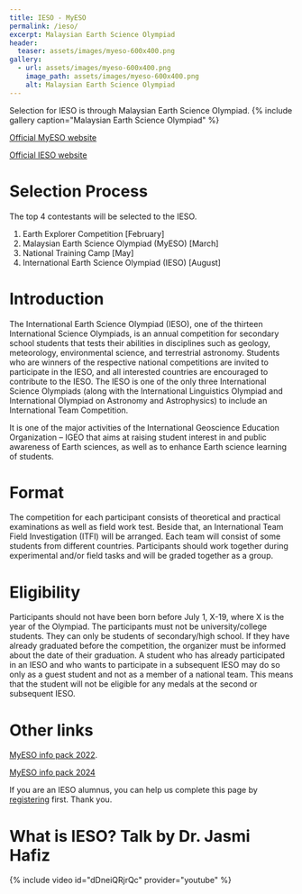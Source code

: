```yaml
---
title: IESO - MyESO
permalink: /ieso/
excerpt: Malaysian Earth Science Olympiad
header:
  teaser: assets/images/myeso-600x400.png
gallery:
  - url: assets/images/myeso-600x400.png
    image_path: assets/images/myeso-600x400.png
    alt: Malaysian Earth Science Olympiad
---
```

Selection for IESO is through Malaysian Earth Science Olympiad. {% include gallery caption="Malaysian Earth Science Olympiad" %}

<!-- [Register now!](https://contesthub.my/register) -->

[Official MyESO website](https://myeso.com.my)

[Official IESO website](https://www.ieso-info.org/)

# Selection Process

The top 4 contestants will be selected to the IESO.

1. Earth Explorer Competition \[February\]
2. Malaysian Earth Science Olympiad (MyESO) \[March\]
3. National Training Camp \[May\]
4. International Earth Science Olympiad (IESO) \[August\]

# Introduction

The International Earth Science Olympiad (IESO), one of the thirteen International Science Olympiads, is an annual competition for secondary school students that tests their abilities in disciplines such as geology, meteorology, environmental science, and terrestrial astronomy. Students who are winners of the respective national competitions are invited to participate in the IESO, and all interested countries are encouraged to contribute to the IESO. The IESO is one of the only three International Science Olympiads (along with the International Linguistics Olympiad and International Olympiad on Astronomy and Astrophysics) to include an International Team Competition.

It is one of the major activities of the International Geoscience Education Organization – IGEO that aims at raising student interest in and public awareness of Earth sciences, as well as to enhance Earth science learning of students.

# Format

The competition for each participant consists of theoretical and practical examinations as well as field work test. Beside that, an International Team Field Investigation (ITFI) will be arranged. Each team will consist of some students from different countries. Participants should work together during experimental and/or field tasks and will be graded together as a group.

# Eligibility

Participants should not have been born before July 1, X-19, where X is the year of the Olympiad. The participants must not be university/college students. They can only be students of secondary/high school. If they have already graduated before the competition, the organizer must be informed about the date of their graduation. A student who has already participated in an IESO and who wants to participate in a subsequent IESO may do so only as a guest student and not as a member of a national team. This means that the student will not be eligible for any medals at the second or subsequent IESO.

# Other links

[MyESO info pack 2022](https://drive.google.com/file/d/13zCO-uHK_38OsCr5qVFuztAPEKXclU7i/view).

[MyESO info pack 2024](https://myeso.com.my/wp-content/uploads/2024/01/Earth-Explorer-2024-Infopack.pdf)

If you are an IESO alumnus, you can help us complete this page by [registering](/alumni) first. Thank you.

# What is IESO? Talk by Dr. Jasmi Hafiz

{% include video id="dDneiQRjrQc" provider="youtube" %}